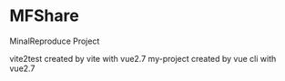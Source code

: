 # MFShare
MinalReproduce Project

vite2test created by vite with vue2.7
my-project created by vue cli with vue2.7
